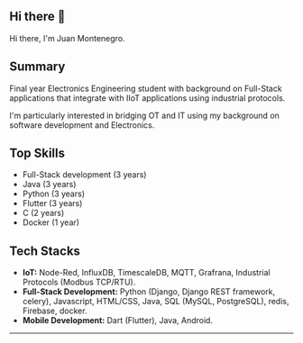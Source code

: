 <!--
**juan-montenegro/juan-montenegro** is a ✨ _special_ ✨ repository because its `README.md` (this file) appears on your GitHub profile.

Here are some ideas to get you started:

- 🔭 I’m currently working on ...
- 🌱 I’m currently learning ...
- 👯 I’m looking to collaborate on ...
- 🤔 I’m looking for help with ...
- 💬 Ask me about ...
- 📫 How to reach me: ...
- 😄 Pronouns: ...
- ⚡ Fun fact: ...
-->
## Hi there 👋

Hi there, I'm Juan Montenegro.

## Summary

Final year Electronics Engineering student with background on  Full-Stack applications that integrate with IIoT applications using industrial protocols. 

I'm particularly interested in bridging OT and IT using my background on software development and Electronics. 

## Top Skills

* Full-Stack development (3 years)
* Java (3 years)
* Python (3 years)
* Flutter (3 years)
* C (2 years)
* Docker (1 year)

## Tech Stacks

* **IoT:** Node-Red, InfluxDB, TimescaleDB, MQTT, Grafrana, Industrial Protocols (Modbus TCP/RTU).
* **Full-Stack Development:** Python (Django, Django REST framework, celery), Javascript, HTML/CSS, Java, SQL (MySQL, PostgreSQL), redis, Firebase, docker.
* **Mobile Development:** Dart (Flutter), Java, Android.

---
